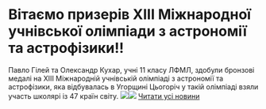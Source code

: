 # Вітаємо призерів ХІІІ Міжнародної учнівської олімпіади з астрономії та астрофізики!!
Павло Гілей та Олександр Кухар, учні 11 класу ЛФМЛ, здобули бронзові медалі на ХІІІ Міжнародній учнівській олімпіаді з астрономії та астрофізики, яка відбувалась в Угорщині
Цьогоріч у такій олімпіаді взяли участь школярі із 47 країн світу.
![](/images/вітаємо-призерів-хііі-міжнародної-учнівської-олімпіади-з/astr_2019.jpg)![](/images/вітаємо-призерів-хііі-міжнародної-учнівської-олімпіади-з/astr_2019.jpg)
[Читати усі новини](/news)

